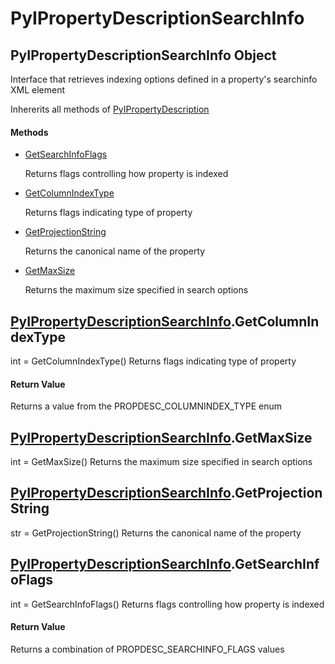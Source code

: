 # PyIPropertyDescriptionSearchInfo


## PyIPropertyDescriptionSearchInfo Object

Interface that retrieves indexing options defined in a property's searchinfo XML element 

Inhererits all methods of [PyIPropertyDescription](PyIPropertyDescription.md)

#### Methods

  - [GetSearchInfoFlags](PyIPropertyDescriptionSearchInfo.md#pyipropertydescriptionsearchinfogetsearchinfoflags)

    Returns flags controlling how property is indexed&nbsp;

  - [GetColumnIndexType](PyIPropertyDescriptionSearchInfo.md#pyipropertydescriptionsearchinfogetcolumnindextype)

    Returns flags indicating type of property&nbsp;

  - [GetProjectionString](PyIPropertyDescriptionSearchInfo.md#pyipropertydescriptionsearchinfogetprojectionstring)

    Returns the canonical name of the property&nbsp;

  - [GetMaxSize](PyIPropertyDescriptionSearchInfo.md#pyipropertydescriptionsearchinfogetmaxsize)

    Returns the maximum size specified in search options&nbsp;


## [PyIPropertyDescriptionSearchInfo](PyIPropertyDescriptionSearchInfo.md#pyipropertydescriptionsearchinfo)\.GetColumnIndexType

int = GetColumnIndexType\(\)
Returns flags indicating type of property

#### Return Value
Returns a value from the PROPDESC\_COLUMNINDEX\_TYPE enum


## [PyIPropertyDescriptionSearchInfo](PyIPropertyDescriptionSearchInfo.md#pyipropertydescriptionsearchinfo)\.GetMaxSize

int = GetMaxSize\(\)
Returns the maximum size specified in search options


## [PyIPropertyDescriptionSearchInfo](PyIPropertyDescriptionSearchInfo.md#pyipropertydescriptionsearchinfo)\.GetProjectionString

str = GetProjectionString\(\)
Returns the canonical name of the property


## [PyIPropertyDescriptionSearchInfo](PyIPropertyDescriptionSearchInfo.md#pyipropertydescriptionsearchinfo)\.GetSearchInfoFlags

int = GetSearchInfoFlags\(\)
Returns flags controlling how property is indexed

#### Return Value
Returns a combination of PROPDESC\_SEARCHINFO\_FLAGS values